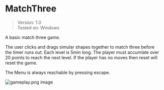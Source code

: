 # MatchThree

>Version: 1.0<br />
>Tested on: Windows

A basic match three game.

The user clicks and drags simular shapes together to match three before the
timer runs out. Each level is 5min long. The player must accumlate over 20
points to reach the next level. If the player has no moves then reset will
reset the game.

The Menu is always reachable by pressing escape.

![gameplay.png image](demosite.png)

